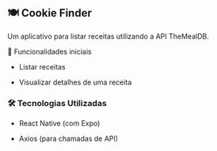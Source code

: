 ## 🍽️ Cookie Finder

Um aplicativo para listar receitas utilizando a API TheMealDB.

🚀 Funcionalidades iniciais

- Listar receitas

- Visualizar detalhes de uma receita

### 🛠️ Tecnologias Utilizadas

- React Native (com Expo)

- Axios (para chamadas de API)
